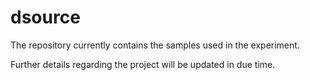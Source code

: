 # dsource

The repository currently contains the samples used in the experiment. 

Further details regarding the project will be updated in due time.
